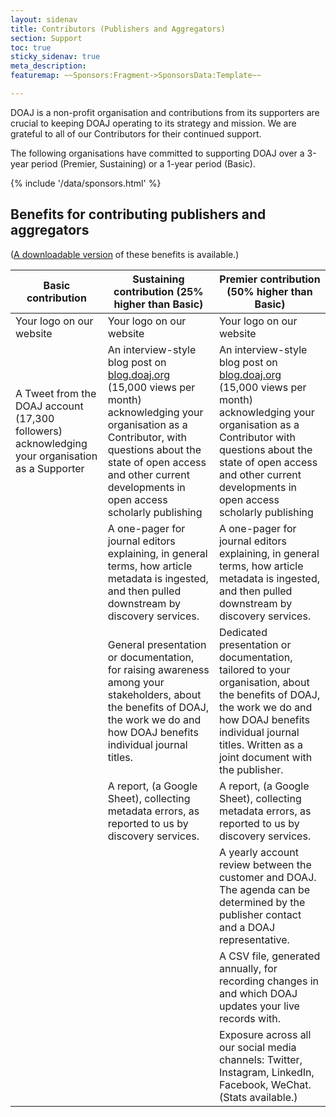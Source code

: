 ```yaml
---
layout: sidenav
title: Contributors (Publishers and Aggregators)
section: Support
toc: true
sticky_sidenav: true
meta_description:
featuremap: ~~Sponsors:Fragment->SponsorsData:Template~~

---
```


DOAJ is a non-profit organisation and contributions from its supporters are crucial to keeping DOAJ operating to its strategy and mission. We are grateful to all of our Contributors for their continued support.

The following organisations have committed to supporting DOAJ over a 3-year period (Premier, Sustaining) or a 1-year period (Basic).

<div>{% include '/data/sponsors.html' %}</div>

## Benefits for contributing publishers and aggregators

([A downloadable version](https://docs.google.com/document/d/1xTVxUvqLkh2-r53cYlWdSIHsPGSnhcE7gi7bRFCaJik/edit?usp=sharing) of these benefits is available.)

| Basic contribution       | Sustaining contribution (25% higher than Basic) | Premier contribution (50% higher than Basic) |
|--------------------------|-------------------------------------------------|----------------------------------------------|
| Your logo on our website | Your logo on our website                        | Your logo on our website                     |
| A Tweet from the DOAJ account (17,300 followers) acknowledging your organisation as a Supporter | An interview-style blog post on [blog.doaj.org](https://blog.doaj.org/) (15,000 views per month) acknowledging your organisation as a Contributor, with questions about the state of open access and other current developments in open access scholarly publishing | An interview-style blog post on [blog.doaj.org](https://blog.doaj.org/) (15,000 views per month) acknowledging your organisation as a Contributor with questions about the state of open access and other current developments in open access scholarly publishing|
|                          | A one-pager for  journal editors explaining, in general terms, how article metadata is ingested, and then pulled downstream by discovery services. | A one-pager for journal editors explaining, in general terms, how article metadata is ingested, and then pulled downstream by discovery services.|
|                          | General presentation or documentation, for raising awareness among your stakeholders, about the benefits of DOAJ, the work we do and how DOAJ benefits individual journal titles. | Dedicated presentation or documentation, tailored to your organisation, about the benefits of DOAJ, the work we do and how DOAJ benefits individual journal titles. Written as a joint document with the publisher. |
|                          | A report, (a Google Sheet), collecting metadata errors, as reported to us by discovery services. | A report, (a Google Sheet), collecting metadata errors, as reported to us by discovery services. |
|                          |                                                 | A yearly account review between the customer and DOAJ. The agenda can be determined by the publisher contact and a DOAJ representative. |
|                          |                                                 | A CSV file, generated annually, for recording changes in and which DOAJ updates your live records with. |
|                          |                                                 | Exposure across all our social media channels: Twitter, Instagram, LinkedIn, Facebook, WeChat. (Stats available.) |
